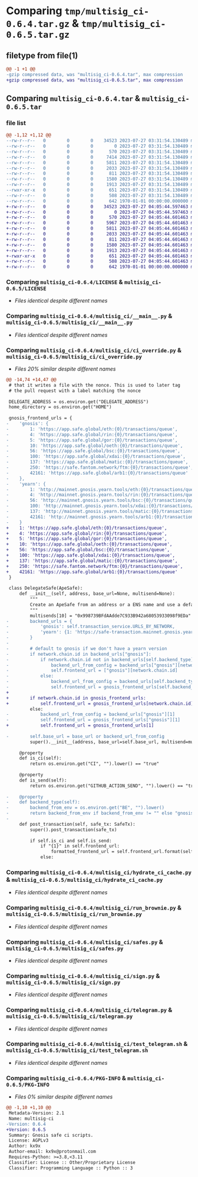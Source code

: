 # Comparing `tmp/multisig_ci-0.6.4.tar.gz` & `tmp/multisig_ci-0.6.5.tar.gz`

## filetype from file(1)

```diff
@@ -1 +1 @@
-gzip compressed data, was "multisig_ci-0.6.4.tar", max compression
+gzip compressed data, was "multisig_ci-0.6.5.tar", max compression
```

## Comparing `multisig_ci-0.6.4.tar` & `multisig_ci-0.6.5.tar`

### file list

```diff
@@ -1,12 +1,12 @@
--rw-r--r--   0        0        0    34523 2023-07-27 03:31:54.130489 multisig_ci-0.6.4/LICENSE
--rw-r--r--   0        0        0        0 2023-07-27 03:31:54.130489 multisig_ci-0.6.4/multisig_ci/__init__.py
--rw-r--r--   0        0        0      570 2023-07-27 03:31:54.130489 multisig_ci-0.6.4/multisig_ci/__main__.py
--rw-r--r--   0        0        0     7414 2023-07-27 03:31:54.130489 multisig_ci-0.6.4/multisig_ci/ci_override.py
--rw-r--r--   0        0        0     5811 2023-07-27 03:31:54.130489 multisig_ci-0.6.4/multisig_ci/hydrate_ci_cache.py
--rw-r--r--   0        0        0     2033 2023-07-27 03:31:54.130489 multisig_ci-0.6.4/multisig_ci/run_brownie.py
--rw-r--r--   0        0        0      811 2023-07-27 03:31:54.130489 multisig_ci-0.6.4/multisig_ci/safes.py
--rw-r--r--   0        0        0     1580 2023-07-27 03:31:54.130489 multisig_ci-0.6.4/multisig_ci/sign.py
--rw-r--r--   0        0        0     1913 2023-07-27 03:31:54.130489 multisig_ci-0.6.4/multisig_ci/telegram.py
--rwxr-xr-x   0        0        0      651 2023-07-27 03:31:54.130489 multisig_ci-0.6.4/multisig_ci/test_telegram.sh
--rw-r--r--   0        0        0      508 2023-07-27 03:31:54.130489 multisig_ci-0.6.4/pyproject.toml
--rw-r--r--   0        0        0      642 1970-01-01 00:00:00.000000 multisig_ci-0.6.4/PKG-INFO
+-rw-r--r--   0        0        0    34523 2023-07-27 04:05:44.597463 multisig_ci-0.6.5/LICENSE
+-rw-r--r--   0        0        0        0 2023-07-27 04:05:44.597463 multisig_ci-0.6.5/multisig_ci/__init__.py
+-rw-r--r--   0        0        0      570 2023-07-27 04:05:44.601463 multisig_ci-0.6.5/multisig_ci/__main__.py
+-rw-r--r--   0        0        0     5967 2023-07-27 04:05:44.601463 multisig_ci-0.6.5/multisig_ci/ci_override.py
+-rw-r--r--   0        0        0     5811 2023-07-27 04:05:44.601463 multisig_ci-0.6.5/multisig_ci/hydrate_ci_cache.py
+-rw-r--r--   0        0        0     2033 2023-07-27 04:05:44.601463 multisig_ci-0.6.5/multisig_ci/run_brownie.py
+-rw-r--r--   0        0        0      811 2023-07-27 04:05:44.601463 multisig_ci-0.6.5/multisig_ci/safes.py
+-rw-r--r--   0        0        0     1580 2023-07-27 04:05:44.601463 multisig_ci-0.6.5/multisig_ci/sign.py
+-rw-r--r--   0        0        0     1913 2023-07-27 04:05:44.601463 multisig_ci-0.6.5/multisig_ci/telegram.py
+-rwxr-xr-x   0        0        0      651 2023-07-27 04:05:44.601463 multisig_ci-0.6.5/multisig_ci/test_telegram.sh
+-rw-r--r--   0        0        0      508 2023-07-27 04:05:44.601463 multisig_ci-0.6.5/pyproject.toml
+-rw-r--r--   0        0        0      642 1970-01-01 00:00:00.000000 multisig_ci-0.6.5/PKG-INFO
```

### Comparing `multisig_ci-0.6.4/LICENSE` & `multisig_ci-0.6.5/LICENSE`

 * *Files identical despite different names*

### Comparing `multisig_ci-0.6.4/multisig_ci/__main__.py` & `multisig_ci-0.6.5/multisig_ci/__main__.py`

 * *Files identical despite different names*

### Comparing `multisig_ci-0.6.4/multisig_ci/ci_override.py` & `multisig_ci-0.6.5/multisig_ci/ci_override.py`

 * *Files 20% similar despite different names*

```diff
@@ -14,74 +14,47 @@
 # that it writes a file with the nonce. This is used to later tag
 # the pull request with a label matching the nonce
 
 DELEGATE_ADDRESS = os.environ.get("DELEGATE_ADDRESS")
 home_directory = os.environ.get("HOME")
 
 gnosis_frontend_urls = {
-    'gnosis': {
-        1: 'https://app.safe.global/eth:{0}/transactions/queue',
-        4: 'https://app.safe.global/rin:{0}/transactions/queue',
-        5: 'https://app.safe.global/gor:{0}/transactions/queue',
-        10: 'https://app.safe.global/oeth:{0}/transactions/queue',
-        56: 'https://app.safe.global/bsc:{0}/transactions/queue',
-        100: 'https://app.safe.global/xdai:{0}/transactions/queue',
-        137: 'https://app.safe.global/matic:{0}/transactions/queue',
-        250: 'https://safe.fantom.network/ftm:{0}/transactions/queue',
-        42161: 'https://app.safe.global/arb1:{0}/transactions/queue'
-    },
-    'yearn': {
-        1: 'http://mainnet.gnosis.yearn.tools/eth:{0}/transactions/queue',
-        4: 'http://mainnet.gnosis.yearn.tools/rin:{0}/transactions/queue',
-        56: 'http://mainnet.gnosis.yearn.tools/bsc:{0}/transactions/queue',
-        100: 'http://mainnet.gnosis.yearn.tools/xdai:{0}/transactions/queue',
-        137: 'http://mainnet.gnosis.yearn.tools/matic:{0}/transactions/queue',
-        42161: 'http://mainnet.gnosis.yearn.tools/arb1:{0}/transactions/queue'
-    }
+    1: 'https://app.safe.global/eth:{0}/transactions/queue',
+    4: 'https://app.safe.global/rin:{0}/transactions/queue',
+    5: 'https://app.safe.global/gor:{0}/transactions/queue',
+    10: 'https://app.safe.global/oeth:{0}/transactions/queue',
+    56: 'https://app.safe.global/bsc:{0}/transactions/queue',
+    100: 'https://app.safe.global/xdai:{0}/transactions/queue',
+    137: 'https://app.safe.global/matic:{0}/transactions/queue',
+    250: 'https://safe.fantom.network/ftm:{0}/transactions/queue',
+    42161: 'https://app.safe.global/arb1:{0}/transactions/queue'
 }
 
 class DelegateSafe(ApeSafe):
     def __init__(self, address, base_url=None, multisend=None):
         """
         Create an ApeSafe from an address or a ENS name and use a default connection.
         """
         multisends[10] = "0x998739BFdAAdde7C933B942a68053933098f9EDa"
-        backend_urls = {
-            'gnosis': self.transaction_service.URLS_BY_NETWORK,
-            'yearn': {1: 'https://safe-transaction.mainnet.gnosis.yearn.tools/'}
-        }
-
-        # default to gnosis if we don't have a yearn version
-        if network.chain.id in backend_urls["gnosis"]:
-            if network.chain.id not in backend_urls[self.backend_type]:
-                backend_url_from_config = backend_urls["gnosis"][network.chain.id]
-                self.frontend_url = ["gnosis"][network.chain.id]
-            else:
-                backend_url_from_config = backend_urls[self.backend_type][network.chain.id]
-                self.frontend_url = gnosis_frontend_urls[self.backend_type][network.chain.id]
+
+        if network.chain.id in gnosis_frontend_urls:
+            self.frontend_url = gnosis_frontend_urls[network.chain.id]
         else:
-            backend_url_from_config = backend_urls["gnosis"][1]
-            self.frontend_url = gnosis_frontend_urls["gnosis"][1]
+            self.frontend_url = gnosis_frontend_urls[1]
 
-        self.base_url = base_url or backend_url_from_config
         super().__init__(address, base_url=self.base_url, multisend=multisend)
 
     @property
     def is_ci(self):
         return os.environ.get("CI", "").lower() == "true"
 
     @property
     def is_send(self):
         return os.environ.get("GITHUB_ACTION_SEND", "").lower() == "true"
 
-    @property
-    def backend_type(self):
-        backend_from_env = os.environ.get("BE", "").lower()
-        return backend_from_env if backend_from_env != "" else "gnosis"
-
     def post_transaction(self, safe_tx: SafeTx):
         super().post_transaction(safe_tx)
 
         if self.is_ci and self.is_send:
             if "{1}" in self.frontend_url:
                 formatted_frontend_url = self.frontend_url.format(self.address, safe_tx.safe_tx_hash.hex())
             else:
```

### Comparing `multisig_ci-0.6.4/multisig_ci/hydrate_ci_cache.py` & `multisig_ci-0.6.5/multisig_ci/hydrate_ci_cache.py`

 * *Files identical despite different names*

### Comparing `multisig_ci-0.6.4/multisig_ci/run_brownie.py` & `multisig_ci-0.6.5/multisig_ci/run_brownie.py`

 * *Files identical despite different names*

### Comparing `multisig_ci-0.6.4/multisig_ci/safes.py` & `multisig_ci-0.6.5/multisig_ci/safes.py`

 * *Files identical despite different names*

### Comparing `multisig_ci-0.6.4/multisig_ci/sign.py` & `multisig_ci-0.6.5/multisig_ci/sign.py`

 * *Files identical despite different names*

### Comparing `multisig_ci-0.6.4/multisig_ci/telegram.py` & `multisig_ci-0.6.5/multisig_ci/telegram.py`

 * *Files identical despite different names*

### Comparing `multisig_ci-0.6.4/multisig_ci/test_telegram.sh` & `multisig_ci-0.6.5/multisig_ci/test_telegram.sh`

 * *Files identical despite different names*

### Comparing `multisig_ci-0.6.4/PKG-INFO` & `multisig_ci-0.6.5/PKG-INFO`

 * *Files 0% similar despite different names*

```diff
@@ -1,10 +1,10 @@
 Metadata-Version: 2.1
 Name: multisig-ci
-Version: 0.6.4
+Version: 0.6.5
 Summary: Gnosis safe ci scripts.
 License: AGPLv3
 Author: kx9x
 Author-email: kx9x@protonmail.com
 Requires-Python: >=3.8,<3.11
 Classifier: License :: Other/Proprietary License
 Classifier: Programming Language :: Python :: 3
```

